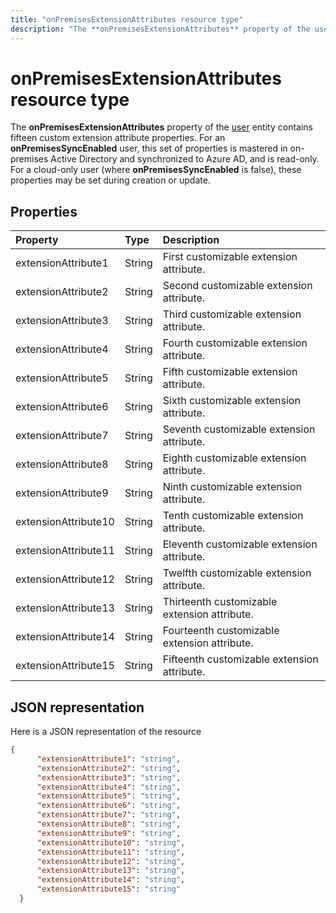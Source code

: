 ```yaml
---
title: "onPremisesExtensionAttributes resource type"
description: "The **onPremisesExtensionAttributes** property of the user entity contains fifteen custom extension attribute properties. For an **onPremisesSyncEnabled** user, this set of properties is mastered in on-premises Active Directory and synchronized to Azure AD, and is read-only. For a cloud-only user (where **onPremisesSyncEnabled** is false), these properties may be set during creation or update."
---
```


# onPremisesExtensionAttributes resource type

The **onPremisesExtensionAttributes** property of the [user](user.md) entity contains fifteen custom extension attribute properties. For an **onPremisesSyncEnabled** user, this set of properties is mastered in on-premises Active Directory and synchronized to Azure AD, and is read-only. For a cloud-only user (where **onPremisesSyncEnabled** is false), these properties may be set during creation or update.


## Properties
| Property	   | Type	|Description|
|:---------------|:--------|:----------|
|extensionAttribute1|String| First customizable extension attribute. |
|extensionAttribute2|String| Second customizable extension attribute. |
|extensionAttribute3|String| Third customizable extension attribute. |
|extensionAttribute4|String| Fourth customizable extension attribute. |
|extensionAttribute5|String| Fifth customizable extension attribute. |
|extensionAttribute6|String| Sixth customizable extension attribute. |
|extensionAttribute7|String| Seventh customizable extension attribute. |
|extensionAttribute8|String| Eighth customizable extension attribute. |
|extensionAttribute9|String| Ninth customizable extension attribute. |
|extensionAttribute10|String| Tenth customizable extension attribute. |
|extensionAttribute11|String| Eleventh customizable extension attribute. |
|extensionAttribute12|String| Twelfth customizable extension attribute. |
|extensionAttribute13|String| Thirteenth customizable extension attribute. |
|extensionAttribute14|String| Fourteenth customizable extension attribute. |
|extensionAttribute15|String| Fifteenth customizable extension attribute. |

## JSON representation

Here is a JSON representation of the resource

<!-- {
  "blockType": "resource",
  "optionalProperties": [

  ],
  "@odata.type": "microsoft.graph.onPremisesExtensionAttributes"
}-->


```json
{
      "extensionAttribute1": "string",
      "extensionAttribute2": "string",
      "extensionAttribute3": "string",
      "extensionAttribute4": "string",
      "extensionAttribute5": "string",
      "extensionAttribute6": "string",
      "extensionAttribute7": "string",
      "extensionAttribute8": "string",
      "extensionAttribute9": "string",
      "extensionAttribute10": "string",
      "extensionAttribute11": "string",
      "extensionAttribute12": "string",
      "extensionAttribute13": "string",
      "extensionAttribute14": "string",
      "extensionAttribute15": "string"
  }

```


<!-- uuid: 8fcb5dbc-d5aa-4681-8e31-b001d5168d79
2015-10-25 14:57:30 UTC -->
<!-- {
  "type": "#page.annotation",
  "description": "onPremisesExtensionAttributes resource",
  "keywords": "",
  "section": "documentation",
  "tocPath": ""
}-->